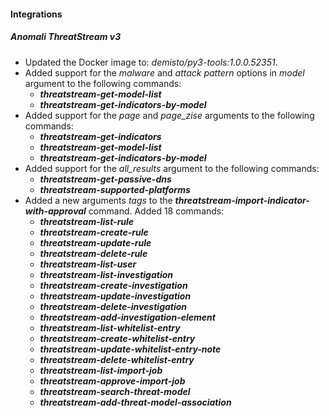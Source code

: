 
#### Integrations

##### Anomali ThreatStream v3

- Updated the Docker image to: *demisto/py3-tools:1.0.0.52351*.
- Added support for the *malware* and *attack pattern* options in *model* argument to the following commands:
    - ***threatstream-get-model-list***
    - ***threatstream-get-indicators-by-model***
- Added support for the *page* and *page_zise* arguments to the following commands:
    - ***threatstream-get-indicators***
    - ***threatstream-get-model-list***
    - ***threatstream-get-indicators-by-model***
- Added support for the *all_results* argument to the following commands:
    - ***threatstream-get-passive-dns***
    - ***threatstream-supported-platforms***
- Added a new arguments *tags* to the ***threatstream-import-indicator-with-approval*** command.
Added 18 commands:
    - ***threatstream-list-rule***
    - ***threatstream-create-rule***
    - ***threatstream-update-rule***
    - ***threatstream-delete-rule***
    - ***threatstream-list-user***
    - ***threatstream-list-investigation***
    - ***threatstream-create-investigation***
    - ***threatstream-update-investigation***
    - ***threatstream-delete-investigation***
    - ***threatstream-add-investigation-element***
    - ***threatstream-list-whitelist-entry***
    - ***threatstream-create-whitelist-entry***
    - ***threatstream-update-whitelist-entry-note***
    - ***threatstream-delete-whitelist-entry***
    - ***threatstream-list-import-job***
    - ***threatstream-approve-import-job***
    - ***threatstream-search-threat-model***
    - ***threatstream-add-threat-model-association***
